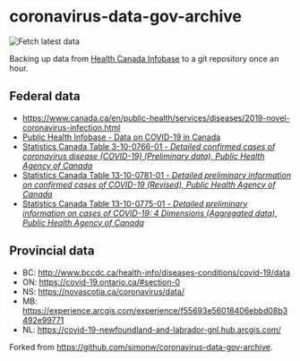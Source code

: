 # coronavirus-data-gov-archive

![Fetch latest data](https://github.com/dlanger/coronavirus-hc-infobase-archive/workflows/Fetch%20latest%20data/badge.svg)

Backing up data from [Health Canada Infobase](https://www.canada.ca/en/public-health/services/diseases/2019-novel-coronavirus-infection.html) to a git repository once an hour. 

## Federal data
* https://www.canada.ca/en/public-health/services/diseases/2019-novel-coronavirus-infection.html
* [Public Health Infobase - Data on COVID-19 in Canada](https://open.canada.ca/data/en/dataset/261c32ab-4cfd-4f81-9dea-7b64065690dc)
* [Statistics Canada Table 3-10-0766-01 - _Detailed confirmed cases of coronavirus disease (COVID-19) (Preliminary data), Public Health Agency of Canada_](https://open.canada.ca/data/en/dataset/1a75d374-2c4c-4616-aaf0-122d6e810432)
* [Statistics Canada Table 13-10-0781-01 - _Detailed preliminary information on confirmed cases of COVID-19 (Revised), Public Health Agency of Canada_](https://www150.statcan.gc.ca/t1/tbl1/en/tv.action?pid=1310078101)
* [Statistics Canada Table 13-10-0775-01 - _Detailed preliminary information on cases of COVID-19: 4 Dimensions (Aggregated data), Public Health Agency of Canada_](https://www150.statcan.gc.ca/t1/tbl1/en/tv.action?pid=1310077501)

## Provincial data
* BC: http://www.bccdc.ca/health-info/diseases-conditions/covid-19/data
* ON: https://covid-19.ontario.ca/#section-0
* NS: https://novascotia.ca/coronavirus/data/
* MB: https://experience.arcgis.com/experience/f55693e56018406ebbd08b3492e99771
* NL: https://covid-19-newfoundland-and-labrador-gnl.hub.arcgis.com/

Forked from https://github.com/simonw/coronavirus-data-gov-archive.
